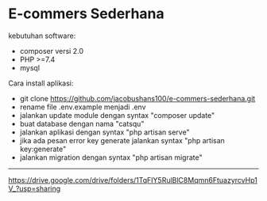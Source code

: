 # E-commers Sederhana

kebutuhan software:
- composer versi 2.0
- PHP >=7.4
- mysql

Cara install aplikasi:
- git clone https://github.com/jacobushans100/e-commers-sederhana.git
- rename file .env.example menjadi .env
- jalankan update module dengan syntax "composer update"
- buat database dengan nama "catsqu"
- jalankan aplikasi dengan syntax "php artisan serve"
- jika ada pesan error key generate jalankan syntax "php artisan key:generate"
- jalankan migration dengan syntax "php artisan migrate"

----
https://drive.google.com/drive/folders/1TqFIY5RulBlC8Mqmn6FtuazyrcvHp1V_?usp=sharing